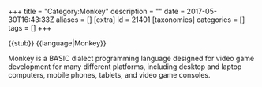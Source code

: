 +++
title = "Category:Monkey"
description = ""
date = 2017-05-30T16:43:33Z
aliases = []
[extra]
id = 21401
[taxonomies]
categories = []
tags = []
+++

{{stub}}
{{language|Monkey}}

Monkey is a BASIC dialect programming language designed for video game development for many different platforms, including desktop and laptop computers, mobile phones, tablets, and video game consoles.
